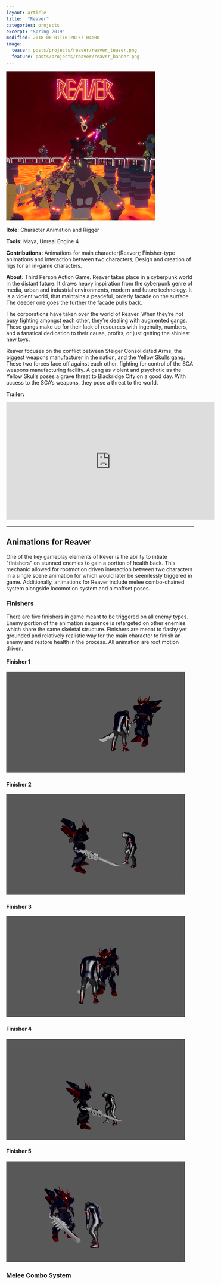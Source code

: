 ```yaml
---
layout: article
title:  "Reaver"
categories: projects
excerpt: "Spring 2019"
modified: 2018-06-01T16:28:57-04:00
image:
  teaser: posts/projects/reaver/reaver_teaser.png
  feature: posts/projects/reaver/reaver_banner.png
---
```


![alt text](\images\posts\projects\reaver\reaver_logo.png "Reaver Logo")

**Role:** Character Animation and Rigger

**Tools:** Maya, Unreal Engine 4

**Contributions:** Animations for main character(Reaver); Finisher-type animations and interaction between two characters; Design and creation of rigs for all in-game characters.

**About:** Third Person Action Game. Reaver takes place in a cyberpunk world in the distant future. It draws heavy inspiration from the cyberpunk genre of media, urban and industrial environments, modern and future technology. It is a violent world, that maintains a peaceful, orderly facade on the surface. The deeper one goes the further the facade pulls back.

The corporations have taken over the world of Reaver. When they’re not busy fighting amongst each other, they’re dealing with augmented gangs. These gangs make up for their lack of resources with ingenuity, numbers, and a fanatical dedication to their cause, profits, or just getting the shiniest new toys.

Reaver focuses on the conflict between Steiger Consolidated Arms, the biggest weapons manufacturer in the nation, and the Yellow Skulls gang. These two forces face off against each other, fighting for control of the SCA weapons manufacturing facility.
A gang as violent and psychotic as the Yellow Skulls poses a grave threat to Blackridge City on a good day. With access to the SCA’s weapons, they pose a threat to the world.

**Trailer:**
<iframe width="560" height="315" src="https://www.youtube.com/embed/j4RqDYoum2E" frameborder="0" allow="accelerometer; autoplay; encrypted-media; gyroscope; picture-in-picture" allowfullscreen></iframe>

___

## Animations for Reaver

One of the key gameplay elements of Rever is the ability to intiate "finishers" on stunned enemies to gain a portion of health back. This mechanic allowed for rootmotion driven interaction between two characters in a single scene animation for which would later be seemlessly triggered in game. Additionally, animations for Reaver include melee combo-chained system alongside locomotion system and aimoffset poses. 


### Finishers

There are five finishers in game meant to be triggered on all enemy types. Enemy portion of the animation sequence is retargeted on other enemies which share the same skeletal structure.
Finishers are meant to flashy yet grounded and relatively realistic way for the main character to finish an enemy and restore health in the process. 
All animation are root motion driven.

#### Finisher 1
![alt text](\gifs\reaver\finisher_1.gif "Reaver Finisher 1")

#### Finisher 2
![alt text](\gifs\reaver\finisher_2.gif "Reaver Finisher 2")

#### Finisher 3
![alt text](\gifs\reaver\finisher_3.gif "Reaver Finisher 3")

#### Finisher 4
![alt text](\gifs\reaver\finisher_4.gif "Reaver Finisher 4")

#### Finisher 5
![alt text](\gifs\reaver\finisher_5.gif "Reaver Finisher 5")


### Melee Combo System




